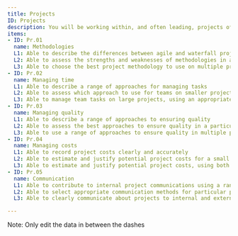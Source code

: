 ```yaml
---
title: Projects
ID: Projects
description: You will be working within, and often leading, projects of various types, sizes and complexity
items:
- ID: Pr.01
  name: Methodologies
  L1: Able to describe the differences between agile and waterfall project methodologies
  L2: Able to assess the strengths and weaknesses of methodologies in a particular context
  L3: Able to choose the best project methodology to use on multiple projects
- ID: Pr.02
  name: Managing time
  L1: Able to describe a range of approaches for managing tasks
  L2: Able to assess which approach to use for teams on smaller projects
  L3: Able to manage team tasks on large projects, using an appropriate methodology
- ID: Pr.03
  name: Managing quality
  L1: Able to describe a range of approaches to ensuring quality
  L2: Able to assess the best approaches to ensure quality in a particular context
  L3: Able to use a range of approaches to ensure quality in multiple projects
- ID: Pr.04
  name: Managing costs
  L1: Able to record project costs clearly and accurately
  L2: Able to estimate and justify potential project costs for a small project
  L3: Able to estimate and justify potential project costs, using both agile and waterfall methodologies
- ID: Pr.05
  name: Communication
  L1: Able to contribute to internal project communications using a range of tools
  L2: Able to select appropriate communication methods for particular project contexts
  L3: Able to clearly communicate about projects to internal and external senior stakeholders

---
```

Note: Only edit the data in between the dashes
